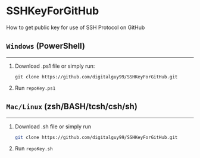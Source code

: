 # SSHKeyForGitHub
How to get public key for use of SSH Protocol on GitHub

## ` Windows ` (PowerShell)
---

1. Download .ps1 file or simply run:
    ```pwsh
    git clone https://github.com/digitalguy99/SSHKeyForGitHub.git
    ```
2. Run `repoKey.ps1`


## ` Mac/Linux ` (zsh/BASH/tcsh/csh/sh)
---

1. Download .sh file or simply run
   ```bash
   git clone https://github.com/digitalguy99/SSHKeyForGitHub.git
   ``` 
2. Run `repoKey.sh`